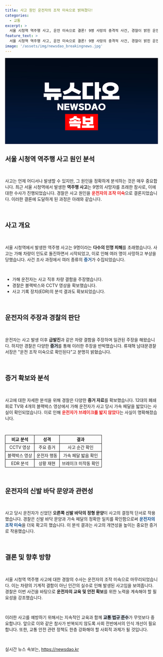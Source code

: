 ```yaml
---
title: 사고 원인 운전자의 조작 미숙으로 밝혀졌다!
categories:
  - 교통
excerpt: >
  서울 시청역 역주행 사고, 운전 미숙으로 결론! 9명 사망의 충격적 사건, 경찰이 밝힌 운전자의 결정적 증거와 액셀 분석 결과가 눈길을 끌고 있다. 당신의 생각은? 클릭해 확인하세요!
feature_text: >
  서울 시청역 역주행 사고, 운전 미숙으로 결론! 9명 사망의 충격적 사건, 경찰이 밝힌 운전자의 결정적 증거와 액셀 분석 결과가 눈길을 끌고 있다. 당신의 생각은? 클릭해 확인하세요!
image: '/assets/img/newsdao_breakingnews.jpg'
---
```


<p><img src="/assets/img/newsdao_breakingnews.jpg" alt="ranknews 속보" /></p>

<h2 data-ke-size="size26">서울 시청역 역주행 사고 원인 분석</h2>

<p data-ke-size="size16">&nbsp;</p>

<p>사고는 언제 어디서나 발생할 수 있지만, 그 원인을 정확하게 분석하는 것은 매우 중요합니다. 최근 서울 시청역에서 발생한 <b>역주행 사고</b>는 9명의 사망자를 초래한 참사로, 이에 대한 수사가 진행되었습니다. 경찰은 사고 원인을 <b><span style="color: #ee2323;">운전자의 조작 미숙</span></b>으로 결론지었습니다. 이러한 결론에 도달하게 된 과정은 아래와 같습니다.</p>

<p data-ke-size="size16">&nbsp;</p>

<h2 data-ke-size="size26">사고 개요</h2>

<p data-ke-size="size16">&nbsp;</p>

<p>서울 시청역에서 발생한 역주행 사고는 9명이라는 <b>다수의 인명 피해</b>를 초래했습니다. 사고는 가해 차량이 인도로 돌진하면서 시작되었고, 이로 인해 여러 명이 사망하고 부상을 당했습니다. 사건 조사 과정에서 여러 종류의 <b><span style="color: #1a5490;">증거</span></b>가 수집되었습니다.</p>

<p data-ke-size="size16">&nbsp;</p>

<ul>
    <li>가해 운전자는 사고 직후 차량 결함을 주장했습니다.</li>
    <li>경찰은 블랙박스와 CCTV 영상을 확보했습니다.</li>
    <li>사고 기록 장치(EDR)의 분석 결과도 확보되었습니다.</li>
</ul>

<p data-ke-size="size16">&nbsp;</p>

<h2 data-ke-size="size26">운전자의 주장과 경찰의 판단</h2>

<p data-ke-size="size16">&nbsp;</p>

<p>운전자는 사고 발생 이후 <b>급발진</b>과 같은 차량 결함을 주장하며 일관된 주장을 해왔습니다. 하지만 경찰은 다양한 <b><span style="background-color: #21538527;">증거</span></b>를 통해 이러한 주장을 반박했습니다. 류재혁 남대문경찰서장은 "운전 조작 미숙으로 확인된다"고 분명히 밝혔습니다.</p>

<p data-ke-size="size16">&nbsp;</p>

<h2 data-ke-size="size26">증거 확보와 분석</h2>

<p data-ke-size="size16">&nbsp;</p>

<p>사고에 대한 자세한 분석을 위해 경찰은 다양한 <b>증거 자료</b>를 확보했습니다. 12대의 폐쇄회로 TV와 4개의 블랙박스 영상에서 가해 운전자가 사고 당시 가속 페달을 밟았다는 사실이 확인되었습니다. 이로 인해 <b><span style="color: #ee2323;">운전자가 브레이크를 밟지 않았다</span></b>는 사실이 명확해졌습니다.</p>

<p data-ke-size="size16">&nbsp;</p>

<table style="width: 100%; border-collapse: collapse;">
    <tr>
        <th style="border: 1px solid #000; text-align: center;">비교 분석</th>
        <th style="border: 1px solid #000; text-align: center;">성격</th>
        <th style="border: 1px solid #000; text-align: center;">결과</th>
    </tr>
    <tr>
        <td style="border: 1px solid #000; text-align: center;">CCTV 영상</td>
        <td style="border: 1px solid #000; text-align: center;">주요 증거</td>
        <td style="border: 1px solid #000; text-align: center;">사고 순간 확인</td>
    </tr>
    <tr>
        <td style="border: 1px solid #000; text-align: center;">블랙박스 영상</td>
        <td style="border: 1px solid #000; text-align: center;">운전자 행동</td>
        <td style="border: 1px solid #000; text-align: center;">가속 페달 밟음 확인</td>
    </tr>
    <tr>
        <td style="border: 1px solid #000; text-align: center;">EDR 분석</td>
        <td style="border: 1px solid #000; text-align: center;">상황 재현</td>
        <td style="border: 1px solid #000; text-align: center;">브레이크 미작동 확인</td>
    </tr>
</table>

<p data-ke-size="size16">&nbsp;</p>

<h2 data-ke-size="size26">운전자의 신발 바닥 문양과 관련성</h2>

<p data-ke-size="size16">&nbsp;</p>

<p>사고 당시 운전자가 신었던 <b>오른쪽 신발 바닥의 정형 문양</b>이 사고의 결정적 단서로 작용했습니다. 경찰은 신발 바닥 문양과 가속 페달의 정확한 일치를 확인함으로써 <b><span style="color: #1a5490;">운전자의 조작 미숙</span></b>을 더욱 확고히 했습니다. 이 분석 결과는 사고의 개연성을 높이는 중요한 증거로 작용했습니다.</p>

<p data-ke-size="size16">&nbsp;</p>

<h2 data-ke-size="size26">결론 및 향후 방향</h2>

<p data-ke-size="size16">&nbsp;</p>

<p>서울 시청역 역주행 사고에 대한 경찰의 수사는 운전자의 조작 미숙으로 마무리되었습니다. 이는 차량의 기계적 결함이 아닌 인간의 실수로 인해 발생된 사고임을 보여줍니다. 경찰은 이번 사건을 바탕으로 <b>운전자의 교육 및 안전 확보</b>를 위한 노력을 계속해야 할 필요성을 강조했습니다.</p>

<p data-ke-size="size16">&nbsp;</p>

<p>이러한 사고를 예방하기 위해서는 지속적인 교육과 함께 <b><span style="background-color: #21538527;">교통 법규 준수</span></b>가 무엇보다 중요합니다. 앞으로 이와 같은 참사가 반복되지 않도록 사회 전반에서의 인식 개선이 필요합니다. 또한, 교통 안전 관련 정책도 한층 강화해야 할 사회적 과제가 될 것입니다.</p>

<p data-ke-size="size16">&nbsp;</p>
실시간 뉴스 속보는, <a href="https://newsdao.kr" rel="dofollow">https://newsdao.kr</a>


